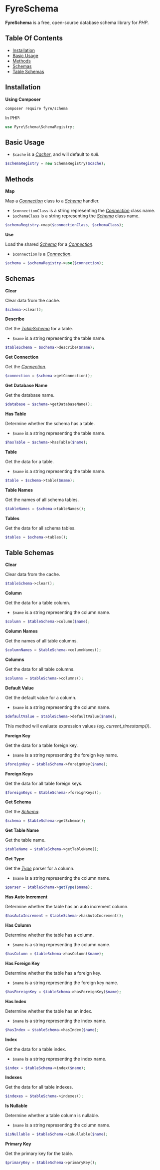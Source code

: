 # FyreSchema

**FyreSchema** is a free, open-source database schema library for *PHP*.


## Table Of Contents
- [Installation](#installation)
- [Basic Usage](#basic-usage)
- [Methods](#methods)
- [Schemas](#schemas)
- [Table Schemas](#table-schemas)



## Installation

**Using Composer**

```
composer require fyre/schema
```

In PHP:

```php
use Fyre\Schema\SchemaRegistry;
```


## Basic Usage

- `$cache` is a [*Cacher*](https://github.com/elusivecodes/FyreCache#cachers), and will default to *null*.

```php
$schemaRegistry = new SchemaRegistry($cache);
```


## Methods

**Map**

Map a [*Connection*](https://github.com/elusivecodes/FyreDB#connections) class to a [*Schema*](#schemas) handler.

- `$connectionClass` is a string representing the [*Connection*](https://github.com/elusivecodes/FyreDB#connections) class name.
- `$schemaClass` is a string representing the [*Schema*](#schemas) class name.

```php
$schemaRegistry->map($connectionClass, $schemaClass);
```

**Use**

Load the shared [*Schema*](#schemas) for a [*Connection*](https://github.com/elusivecodes/FyreDB#connections).

- `$connection` is a [*Connection*](https://github.com/elusivecodes/FyreDB#connections).

```php
$schema = $schemaRegistry->use($connection);
```


## Schemas

**Clear**

Clear data from the cache.

```php
$schema->clear();
```

**Describe**

Get the [*TableSchema*](#table-schemas) for a table.

- `$name` is a string representing the table name.

```php
$tableSchema = $schema->describe($name);
```

**Get Connection**

Get the [*Connection*](https://github.com/elusivecodes/FyreDB#connections).

```php
$connection = $schema->getConnection();
```

**Get Database Name**

Get the database name.

```php
$database = $schema->getDatabaseName();
```

**Has Table**

Determine whether the schema has a table.

- `$name` is a string representing the table name.

```php
$hasTable = $schema->hasTable($name);
```

**Table**

Get the data for a table.

- `$name` is a string representing the table name.

```php
$table = $schema->table($name);
```

**Table Names**

Get the names of all schema tables.

```php
$tableNames = $schema->tableNames();
```

**Tables**

Get the data for all schema tables.

```php
$tables = $schema->tables();
```


## Table Schemas

**Clear**

Clear data from the cache.

```php
$tableSchema->clear();
```

**Column**

Get the data for a table column.

- `$name` is a string representing the column name.

```php
$column = $tableSchema->column($name);
```

**Column Names**

Get the names of all table columns.

```php
$columnNames = $tableSchema->columnNames();
```

**Columns**

Get the data for all table columns.

```php
$columns = $tableSchema->columns();
```

**Default Value**

Get the default value for a column.

- `$name` is a string representing the column name.

```php
$defaultValue = $tableSchema->defaultValue($name);
```

This method will evaluate expression values (eg. *current_timestamp()*).

**Foreign Key**

Get the data for a table foreign key.

- `$name` is a string representing the foreign key name.

```php
$foreignKey = $tableSchema->foreignKey($name);
```

**Foreign Keys**

Get the data for all table foreign keys.

```php
$foreignKeys = $tableSchema->foreignKeys();
```

**Get Schema**

Get the [*Schema*](#schemas).

```php
$schema = $tableSchema->getSchema();
```

**Get Table Name**

Get the table name.

```php
$tableName = $tableSchema->getTableName();
```

**Get Type**

Get the [*Type*](https://github.com/elusivecodes/FyreTypeParser) parser for a column.

- `$name` is a string representing the column name.

```php
$parser = $tableSchema->getType($name);
```

**Has Auto Increment**

Determine whether the table has an auto increment column.

```php
$hasAutoIncrement = $tableSchema->hasAutoIncrement();
```

**Has Column**

Determine whether the table has a column.

- `$name` is a string representing the column name.

```php
$hasColumn = $tableSchema->hasColumn($name);
```

**Has Foreign Key**

Determine whether the table has a foreign key.

- `$name` is a string representing the foreign key name.

```php
$hasForeignKey = $tableSchema->hasForeignKey($name);
```

**Has Index**

Determine whether the table has an index.

- `$name` is a string representing the index name.

```php
$hasIndex = $tableSchema->hasIndex($name);
```

**Index**

Get the data for a table index.

- `$name` is a string representing the index name.

```php
$index = $tableSchema->index($name);
```

**Indexes**

Get the data for all table indexes.

```php
$indexes = $tableSchema->indexes();
```

**Is Nullable**

Determine whether a table column is nullable.

- `$name` is a string representing the column name.

```php
$isNullable = $tableSchema->isNullable($name);
```

**Primary Key**

Get the primary key for the table.

```php
$primaryKey = $tableSchema->primaryKey();
```